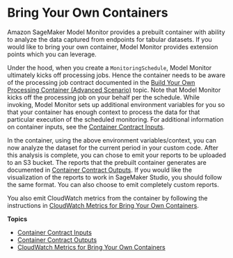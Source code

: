 # Bring Your Own Containers<a name="model-monitor-byoc-containers"></a>



Amazon SageMaker Model Monitor provides a prebuilt container with ability to analyze the data captured from endpoints for tabular datasets\. If you would like to bring your own container, Model Monitor provides extension points which you can leverage\.

Under the hood, when you create a `MonitoringSchedule`, Model Monitor ultimately kicks off processing jobs\. Hence the container needs to be aware of the processing job contract documented in the [Build Your Own Processing Container \(Advanced Scenario\)](build-your-own-processing-container.md) topic\. Note that Model Monitor kicks off the processing job on your behalf per the schedule\. While invoking, Model Monitor sets up additional environment variables for you so that your container has enough context to process the data for that particular execution of the scheduled monitoring\. For additional information on container inputs, see the [Container Contract Inputs](model-monitor-byoc-contract-inputs.md)\.

In the container, using the above environment variables/context, you can now analyze the dataset for the current period in your custom code\. After this analysis is complete, you can chose to emit your reports to be uploaded to an S3 bucket\. The reports that the prebuilt container generates are documented in [Container Contract Outputs](model-monitor-byoc-contract-outputs.md)\. If you would like the visualization of the reports to work in SageMaker Studio, you should follow the same format\. You can also choose to emit completely custom reports\.

You also emit CloudWatch metrics from the container by following the instructions in [CloudWatch Metrics for Bring Your Own Containers](model-monitor-byoc-cloudwatch.md)\.

**Topics**
+ [Container Contract Inputs](model-monitor-byoc-contract-inputs.md)
+ [Container Contract Outputs](model-monitor-byoc-contract-outputs.md)
+ [CloudWatch Metrics for Bring Your Own Containers](model-monitor-byoc-cloudwatch.md)